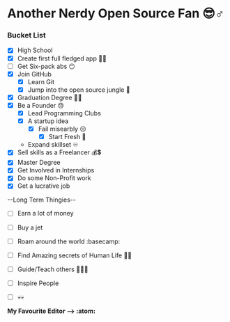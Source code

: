 # Another Nerdy Open Source Fan :sunglasses::male_sign:

<!-- Checkout my website : https://pagalprogrammer.dev -->

### Bucket List

- [x] High School
- [x] Create first full fledged app :technologist:
- [ ] Get Six-pack abs :no_mouth:
- [x] Join GitHub
  - [x] Learn Git
  - [x] Jump into the open source jungle :checkered_flag:
- [x] Graduation Degree :man_student:
- [x] Be a Founder :sweat:
  - [x] Lead Programming Clubs
  - [x] A startup idea
    - [x] Fail misearbly :pensive:
      - [x] Start Fresh :face_with_head_bandage:
  * Expand skillset :infinity:
- [x] Sell skills as a Freelancer :moneybag::heavy_dollar_sign:
- [x] Master Degree
- [x] Get Involved in Internships
- [x] Do some Non-Profit work
- [x] Get a lucrative job

--Long Term Thingies--
- [ ] Earn a lot of money
- [ ] Buy a jet
- [ ] Roam around the world :basecamp:
- [ ] Find Amazing secrets of Human Life :supervillain_man:
- [ ] Guide/Teach others :speech_balloon::man_teacher:
- [ ] Inspire People
- [ ] :skull::skull:


**My Favourite Editor --> :atom:**
